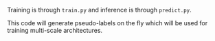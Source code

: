 Training is through ```train.py``` and inference is through ```predict.py```.

This code will generate pseudo-labels on the fly which will be used for training multi-scale architectures.
